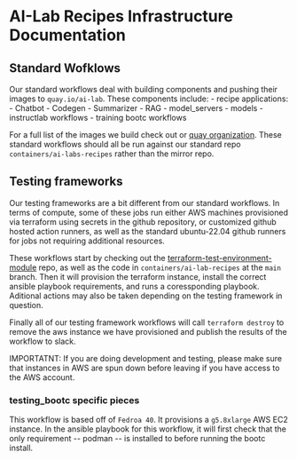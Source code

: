 # AI-Lab Recipes Infrastructure Documentation

## Standard Wofklows

Our standard workflows deal with building components and pushing their images to `quay.io/ai-lab`. These components include:
    - recipe applications:
        - Chatbot
        - Codegen
        - Summarizer
        - RAG
    - model_servers
    - models
    - instructlab workflows
    - training bootc workflows

For a full list of the images we build check out or [quay organization](https://quay.io/organization/ai-lab). These standard workflows should all be run against our standard repo `containers/ai-labs-recipes` rather than the mirror repo.

## Testing frameworks

Our testing frameworks are a bit different from our standard workflows. In terms of compute, some of these jobs run either AWS machines provisioned via terraform using secrets in the github repository, or customized github hosted action runners, as well as the standard ubuntu-22.04 github runners for jobs not requiring additional resources.

These workflows start by checking out the [terraform-test-environment-module](https://github.com/containers/terraform-test-environment-module) repo, as well as the code in `containers/ai-lab-recipes` at the `main` branch. Then it will provision the terraform instance, install the correct ansible playbook requirements, and runs a coressponding playbook. Aditional actions may also be taken depending on the testing framework in question.

Finally all of our testing framework workflows will call `terraform destroy` to remove the aws instance we have provisioned and publish the results of the workflow to slack.

IMPORTATNT: If you are doing development and testing, please make sure that instances in AWS are spun down before leaving if you have access to the AWS account.

### testing_bootc specific pieces

This workflow is based off of `Fedroa 40`. It provisions a `g5.8xlarge` AWS EC2 instance. In the ansible playbook for this workflow, it will first check that the only requirement -- podman -- is installed to before running the bootc install.